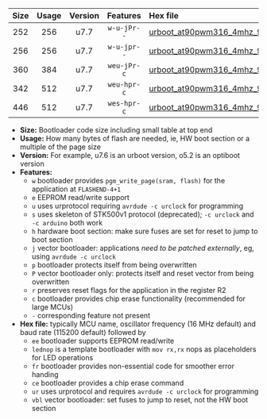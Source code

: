 |Size|Usage|Version|Features|Hex file|
|:-:|:-:|:-:|:-:|:--|
|252|256|u7.7|`w-u-jPr--`|[urboot_at90pwm316_4mhz_9600bps_lednop_ur_vbl.hex](https://raw.githubusercontent.com/stefanrueger/urboot.hex/main/mcus/at90pwm316/fcpu_4mhz/9600_bps/urboot_at90pwm316_4mhz_9600bps_lednop_ur_vbl.hex)|
|256|256|u7.7|`w-u-jpr--`|[urboot_at90pwm316_4mhz_9600bps_lednop_fr_ur_vbl.hex](https://raw.githubusercontent.com/stefanrueger/urboot.hex/main/mcus/at90pwm316/fcpu_4mhz/9600_bps/urboot_at90pwm316_4mhz_9600bps_lednop_fr_ur_vbl.hex)|
|360|384|u7.7|`weu-jPr-c`|[urboot_at90pwm316_4mhz_9600bps_ee_lednop_fr_ce_ur_vbl.hex](https://raw.githubusercontent.com/stefanrueger/urboot.hex/main/mcus/at90pwm316/fcpu_4mhz/9600_bps/urboot_at90pwm316_4mhz_9600bps_ee_lednop_fr_ce_ur_vbl.hex)|
|342|512|u7.7|`weu-hpr-c`|[urboot_at90pwm316_4mhz_9600bps_ee_lednop_fr_ce_ur.hex](https://raw.githubusercontent.com/stefanrueger/urboot.hex/main/mcus/at90pwm316/fcpu_4mhz/9600_bps/urboot_at90pwm316_4mhz_9600bps_ee_lednop_fr_ce_ur.hex)|
|446|512|u7.7|`wes-hpr-c`|[urboot_at90pwm316_4mhz_9600bps_ee_lednop_fr_ce.hex](https://raw.githubusercontent.com/stefanrueger/urboot.hex/main/mcus/at90pwm316/fcpu_4mhz/9600_bps/urboot_at90pwm316_4mhz_9600bps_ee_lednop_fr_ce.hex)|

- **Size:** Bootloader code size including small table at top end
- **Usage:** How many bytes of flash are needed, ie, HW boot section or a multiple of the page size
- **Version:** For example, u7.6 is an urboot version, o5.2 is an optiboot version
- **Features:**
  + `w` bootloader provides `pgm_write_page(sram, flash)` for the application at `FLASHEND-4+1`
  + `e` EEPROM read/write support
  + `u` uses urprotocol requiring `avrdude -c urclock` for programming
  + `s` uses skeleton of STK500v1 protocol (deprecated); `-c urclock` and `-c arduino` both work
  + `h` hardware boot section: make sure fuses are set for reset to jump to boot section
  + `j` vector bootloader: applications *need to be patched externally*, eg, using `avrdude -c urclock`
  + `p` bootloader protects itself from being overwritten
  + `P` vector bootloader only: protects itself and reset vector from being overwritten
  + `r` preserves reset flags for the application in the register R2
  + `c` bootloader provides chip erase functionality (recommended for large MCUs)
  + `-` corresponding feature not present
- **Hex file:** typically MCU name, oscillator frequency (16 MHz default) and baud rate (115200 default) followed by
  + `ee` bootloader supports EEPROM read/write
  + `lednop` is a template bootloader with `mov rx,rx` nops as placeholders for LED operations
  + `fr` bootloader provides non-essential code for smoother error handing
  + `ce` bootloader provides a chip erase command
  + `ur` uses urprotocol and requires `avrdude -c urclock` for programming
  + `vbl` vector bootloader: set fuses to jump to reset, not the HW boot section
